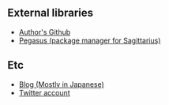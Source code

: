 ## External libraries

- [Author's Github](https://github.com/ktakashi)
- [Pegasus (package manager for Sagittarius)](https://github.com/ktakashi/pegasus)

## Etc

- [Blog (Mostly in Japanese)](http://compassoftime.blogspot.com/)
- [Twitter account](https://twitter.com/tk_riple)